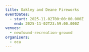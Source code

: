 ```yaml
---
title: Oakley and Deane Fireworks
eventDates:
  - start: 2025-11-02T00:00:00.000Z
    end: 2025-11-02T23:59:00.000Z
venues:
  - newfound-recreation-ground
organisers:
  - oca
---
```


